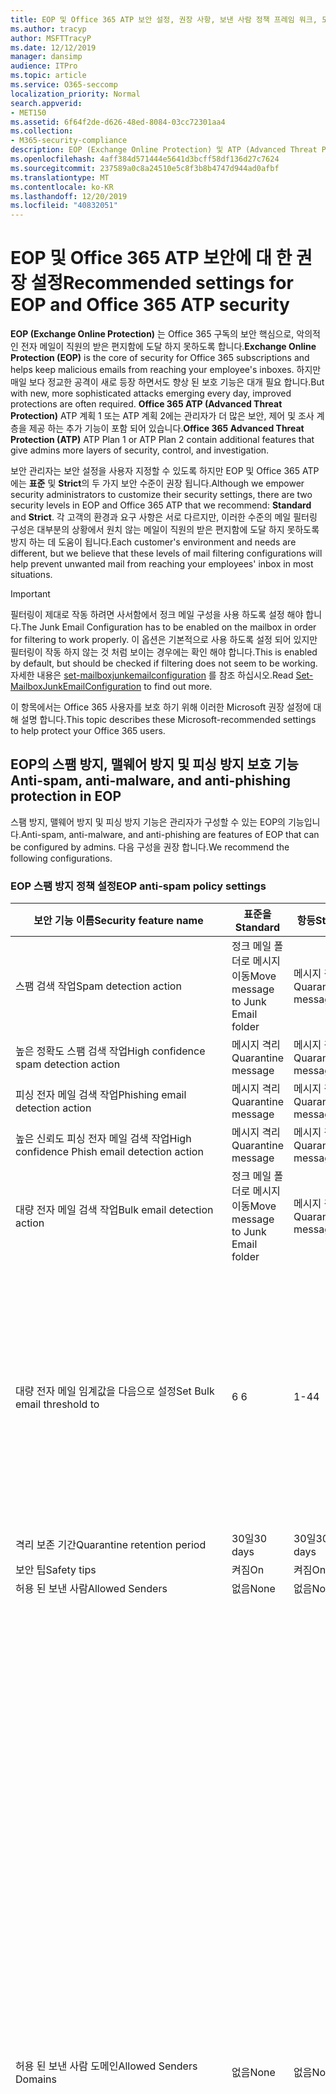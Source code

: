 ```yaml
---
title: EOP 및 Office 365 ATP 보안 설정, 권장 사항, 보낸 사람 정책 프레임 워크, 도메인 기반 메시지 보고 및 적합성에 대 한 Microsoft 권장 사항, DomainKeys 식별 된 메일, 단계, 작업 방법, 보안 기준, EOP에 대 한 초기 계획 ATP, 설치 ATP, 설치 EOP, ATP 구성, 구성 EOP, 보안 구성
ms.author: tracyp
author: MSFTTracyP
ms.date: 12/12/2019
manager: dansimp
audience: ITPro
ms.topic: article
ms.service: O365-seccomp
localization_priority: Normal
search.appverid:
- MET150
ms.assetid: 6f64f2de-d626-48ed-8084-03cc72301aa4
ms.collection:
- M365-security-compliance
description: EOP (Exchange Online Protection) 및 ATP (Advanced Threat Protection) 보안 설정에 대 한 모범 사례 표준 보호에 대 한 최신 권장 사항은 무엇 인가요? 보다 엄격한 기능을 사용 하려면 어떻게 해야 합니까? 또한 ATP (Advanced Threat Protection)를 사용 하는 경우에는 어떤 것을 얻게 됩니까?
ms.openlocfilehash: 4aff384d571444e5641d3bcff58df136d27c7624
ms.sourcegitcommit: 237589a0c8a24510e5c8f3b8b4747d944ad0afbf
ms.translationtype: MT
ms.contentlocale: ko-KR
ms.lasthandoff: 12/20/2019
ms.locfileid: "40832051"
---
```

# <a name="recommended-settings-for-eop-and-office-365-atp-security"></a><span data-ttu-id="a2dab-106">EOP 및 Office 365 ATP 보안에 대 한 권장 설정</span><span class="sxs-lookup"><span data-stu-id="a2dab-106">Recommended settings for EOP and Office 365 ATP security</span></span>

<span data-ttu-id="a2dab-107">**EOP (Exchange Online Protection)** 는 Office 365 구독의 보안 핵심으로, 악의적인 전자 메일이 직원의 받은 편지함에 도달 하지 못하도록 합니다.</span><span class="sxs-lookup"><span data-stu-id="a2dab-107">**Exchange Online Protection (EOP)** is the core of security for Office 365 subscriptions and helps keep malicious emails from reaching your employee's inboxes.</span></span> <span data-ttu-id="a2dab-108">하지만 매일 보다 정교한 공격이 새로 등장 하면서도 향상 된 보호 기능은 대개 필요 합니다.</span><span class="sxs-lookup"><span data-stu-id="a2dab-108">But with new, more sophisticated attacks emerging every day, improved protections are often required.</span></span> <span data-ttu-id="a2dab-109">**Office 365 ATP (Advanced Threat Protection)** ATP 계획 1 또는 ATP 계획 2에는 관리자가 더 많은 보안, 제어 및 조사 계층을 제공 하는 추가 기능이 포함 되어 있습니다.</span><span class="sxs-lookup"><span data-stu-id="a2dab-109">**Office 365 Advanced Threat Protection (ATP)** ATP Plan 1 or ATP Plan 2 contain additional features that give admins more layers of security, control, and investigation.</span></span>

<span data-ttu-id="a2dab-110">보안 관리자는 보안 설정을 사용자 지정할 수 있도록 하지만 EOP 및 Office 365 ATP에는 **표준** 및 **Strict**의 두 가지 보안 수준이 권장 됩니다.</span><span class="sxs-lookup"><span data-stu-id="a2dab-110">Although we empower security administrators to customize their security settings, there are two security levels in EOP and Office 365 ATP that we recommend: **Standard** and **Strict**.</span></span> <span data-ttu-id="a2dab-111">각 고객의 환경과 요구 사항은 서로 다르지만, 이러한 수준의 메일 필터링 구성은 대부분의 상황에서 원치 않는 메일이 직원의 받은 편지함에 도달 하지 못하도록 방지 하는 데 도움이 됩니다.</span><span class="sxs-lookup"><span data-stu-id="a2dab-111">Each customer's environment and needs are different, but we believe that these levels of mail filtering configurations will help prevent unwanted mail from reaching your employees' inbox in most situations.</span></span>

> [!IMPORTANT]
> <span data-ttu-id="a2dab-112">필터링이 제대로 작동 하려면 사서함에서 정크 메일 구성을 사용 하도록 설정 해야 합니다.</span><span class="sxs-lookup"><span data-stu-id="a2dab-112">The Junk Email Configuration has to be enabled on the mailbox in order for filtering to work properly.</span></span> <span data-ttu-id="a2dab-113">이 옵션은 기본적으로 사용 하도록 설정 되어 있지만 필터링이 작동 하지 않는 것 처럼 보이는 경우에는 확인 해야 합니다.</span><span class="sxs-lookup"><span data-stu-id="a2dab-113">This is enabled by default, but should be checked if filtering does not seem to be working.</span></span> <span data-ttu-id="a2dab-114">자세한 내용은 [set-mailboxjunkemailconfiguration](https://docs.microsoft.com/powershell/module/exchange/antispam-antimalware/set-mailboxjunkemailconfiguration) 를 참조 하십시오.</span><span class="sxs-lookup"><span data-stu-id="a2dab-114">Read [Set-MailboxJunkEmailConfiguration](https://docs.microsoft.com/powershell/module/exchange/antispam-antimalware/set-mailboxjunkemailconfiguration) to find out more.</span></span> 

<span data-ttu-id="a2dab-115">이 항목에서는 Office 365 사용자를 보호 하기 위해 이러한 Microsoft 권장 설정에 대해 설명 합니다.</span><span class="sxs-lookup"><span data-stu-id="a2dab-115">This topic describes these Microsoft-recommended settings to help protect your Office 365 users.</span></span>

## <a name="anti-spam-anti-malware-and-anti-phishing-protection-in-eop"></a><span data-ttu-id="a2dab-116">EOP의 스팸 방지, 맬웨어 방지 및 피싱 방지 보호 기능</span><span class="sxs-lookup"><span data-stu-id="a2dab-116">Anti-spam, anti-malware, and anti-phishing protection in EOP</span></span>

<span data-ttu-id="a2dab-117">스팸 방지, 맬웨어 방지 및 피싱 방지 기능은 관리자가 구성할 수 있는 EOP의 기능입니다.</span><span class="sxs-lookup"><span data-stu-id="a2dab-117">Anti-spam, anti-malware, and anti-phishing are features of EOP that can be configured by admins.</span></span> <span data-ttu-id="a2dab-118">다음 구성을 권장 합니다.</span><span class="sxs-lookup"><span data-stu-id="a2dab-118">We recommend the following configurations.</span></span>

### <a name="eop-anti-spam-policy-settings"></a><span data-ttu-id="a2dab-119">EOP 스팸 방지 정책 설정</span><span class="sxs-lookup"><span data-stu-id="a2dab-119">EOP anti-spam policy settings</span></span>

|<span data-ttu-id="a2dab-120">보안 기능 이름</span><span class="sxs-lookup"><span data-stu-id="a2dab-120">Security feature name</span></span>|<span data-ttu-id="a2dab-121">표준을</span><span class="sxs-lookup"><span data-stu-id="a2dab-121">Standard</span></span>|<span data-ttu-id="a2dab-122">항등</span><span class="sxs-lookup"><span data-stu-id="a2dab-122">Strict</span></span>|<span data-ttu-id="a2dab-123">댓글</span><span class="sxs-lookup"><span data-stu-id="a2dab-123">Comment</span></span>|
|---------|---------|---------|---------|
|<span data-ttu-id="a2dab-124">스팸 검색 작업</span><span class="sxs-lookup"><span data-stu-id="a2dab-124">Spam detection action</span></span>|<span data-ttu-id="a2dab-125">정크 메일 폴더로 메시지 이동</span><span class="sxs-lookup"><span data-stu-id="a2dab-125">Move message to Junk Email folder</span></span>|<span data-ttu-id="a2dab-126">메시지 격리</span><span class="sxs-lookup"><span data-stu-id="a2dab-126">Quarantine message</span></span>||
|<span data-ttu-id="a2dab-127">높은 정확도 스팸 검색 작업</span><span class="sxs-lookup"><span data-stu-id="a2dab-127">High confidence spam detection action</span></span>|<span data-ttu-id="a2dab-128">메시지 격리</span><span class="sxs-lookup"><span data-stu-id="a2dab-128">Quarantine message</span></span>|<span data-ttu-id="a2dab-129">메시지 격리</span><span class="sxs-lookup"><span data-stu-id="a2dab-129">Quarantine message</span></span>||
|<span data-ttu-id="a2dab-130">피싱 전자 메일 검색 작업</span><span class="sxs-lookup"><span data-stu-id="a2dab-130">Phishing email detection action</span></span>|<span data-ttu-id="a2dab-131">메시지 격리</span><span class="sxs-lookup"><span data-stu-id="a2dab-131">Quarantine message</span></span>|<span data-ttu-id="a2dab-132">메시지 격리</span><span class="sxs-lookup"><span data-stu-id="a2dab-132">Quarantine message</span></span>||
|<span data-ttu-id="a2dab-133">높은 신뢰도 피싱 전자 메일 검색 작업</span><span class="sxs-lookup"><span data-stu-id="a2dab-133">High confidence Phish email detection action</span></span>|<span data-ttu-id="a2dab-134">메시지 격리</span><span class="sxs-lookup"><span data-stu-id="a2dab-134">Quarantine message</span></span>|<span data-ttu-id="a2dab-135">메시지 격리</span><span class="sxs-lookup"><span data-stu-id="a2dab-135">Quarantine message</span></span>||
|<span data-ttu-id="a2dab-136">대량 전자 메일 검색 작업</span><span class="sxs-lookup"><span data-stu-id="a2dab-136">Bulk email detection action</span></span>|<span data-ttu-id="a2dab-137">정크 메일 폴더로 메시지 이동</span><span class="sxs-lookup"><span data-stu-id="a2dab-137">Move message to Junk Email folder</span></span>|<span data-ttu-id="a2dab-138">메시지 격리</span><span class="sxs-lookup"><span data-stu-id="a2dab-138">Quarantine message</span></span>||
|<span data-ttu-id="a2dab-139">대량 전자 메일 임계값을 다음으로 설정</span><span class="sxs-lookup"><span data-stu-id="a2dab-139">Set Bulk email threshold to</span></span>|<span data-ttu-id="a2dab-140">6 </span><span class="sxs-lookup"><span data-stu-id="a2dab-140">6</span></span>|<span data-ttu-id="a2dab-141">1-4</span><span class="sxs-lookup"><span data-stu-id="a2dab-141">4</span></span>|<span data-ttu-id="a2dab-142">기본값은 7 이지만이 값을 6으로 변경 하는 것이 좋습니다.</span><span class="sxs-lookup"><span data-stu-id="a2dab-142">The default value is currently 7, but we recommend that you change it to 6.</span></span> <span data-ttu-id="a2dab-143">자세한 내용은 [대량 불만 수준 값](bulk-complaint-level-values.md)을 참조 하십시오.</span><span class="sxs-lookup"><span data-stu-id="a2dab-143">For details, see [Bulk Complaint Level values](bulk-complaint-level-values.md).</span></span>|
|<span data-ttu-id="a2dab-144">격리 보존 기간</span><span class="sxs-lookup"><span data-stu-id="a2dab-144">Quarantine retention period</span></span>|<span data-ttu-id="a2dab-145">30일</span><span class="sxs-lookup"><span data-stu-id="a2dab-145">30 days</span></span>|<span data-ttu-id="a2dab-146">30일</span><span class="sxs-lookup"><span data-stu-id="a2dab-146">30 days</span></span>||
|<span data-ttu-id="a2dab-147">보안 팁</span><span class="sxs-lookup"><span data-stu-id="a2dab-147">Safety tips</span></span>|<span data-ttu-id="a2dab-148">켜짐</span><span class="sxs-lookup"><span data-stu-id="a2dab-148">On</span></span>|<span data-ttu-id="a2dab-149">켜짐</span><span class="sxs-lookup"><span data-stu-id="a2dab-149">On</span></span>||
|<span data-ttu-id="a2dab-150">허용 된 보낸 사람</span><span class="sxs-lookup"><span data-stu-id="a2dab-150">Allowed Senders</span></span>|<span data-ttu-id="a2dab-151">없음</span><span class="sxs-lookup"><span data-stu-id="a2dab-151">None</span></span>|<span data-ttu-id="a2dab-152">없음</span><span class="sxs-lookup"><span data-stu-id="a2dab-152">None</span></span>||
|<span data-ttu-id="a2dab-153">허용 된 보낸 사람 도메인</span><span class="sxs-lookup"><span data-stu-id="a2dab-153">Allowed Senders Domains</span></span>|<span data-ttu-id="a2dab-154">없음</span><span class="sxs-lookup"><span data-stu-id="a2dab-154">None</span></span>|<span data-ttu-id="a2dab-155">없음</span><span class="sxs-lookup"><span data-stu-id="a2dab-155">None</span></span>|<span data-ttu-id="a2dab-156">소유한 도메인 (허용 _도메인이_라고도 함)을 허용 된 보낸 사람 목록에 추가 하지 않아도 됩니다.</span><span class="sxs-lookup"><span data-stu-id="a2dab-156">Adding domains that you own (also known as _accepted domains_) to the allowed senders list is not required.</span></span> <span data-ttu-id="a2dab-157">실제로는 잘못 된 행위자가 메일을 필터링 할 수 있는 기회를 만들기 때문에 높은 위험으로 간주 됩니다. **스팸 방지 설정** 페이지의 보안 & 준수 센터 [에서 스푸핑 정보를 사용 하](learn-about-spoof-intelligence.md) 여 조직의 일부인 도메인을 스푸핑 하는 모든 보낸 사람을 검토 하거나 외부 도메인을 위장 합니다.</span><span class="sxs-lookup"><span data-stu-id="a2dab-157">In fact, it's considered high risk since it creates opportunities for bad actors to send you mail that would otherwise be filtered out. Use [spoof intelligence](learn-about-spoof-intelligence.md) in the Security & Compliance Center on the **Anti-spam settings** page to review all senders who are spoofing either domains that are part of your organization, or spoofing external domains.</span></span>|
|<span data-ttu-id="a2dab-158">수신 거부</span><span class="sxs-lookup"><span data-stu-id="a2dab-158">Blocked Senders</span></span>|<span data-ttu-id="a2dab-159">없음</span><span class="sxs-lookup"><span data-stu-id="a2dab-159">None</span></span>|<span data-ttu-id="a2dab-160">없음</span><span class="sxs-lookup"><span data-stu-id="a2dab-160">None</span></span>||
|<span data-ttu-id="a2dab-161">수신 거부 도메인</span><span class="sxs-lookup"><span data-stu-id="a2dab-161">Blocked Senders domains</span></span>|<span data-ttu-id="a2dab-162">없음</span><span class="sxs-lookup"><span data-stu-id="a2dab-162">None</span></span>|<span data-ttu-id="a2dab-163">없음</span><span class="sxs-lookup"><span data-stu-id="a2dab-163">None</span></span>||
|<span data-ttu-id="a2dab-164">최종 사용자 스팸 알림 빈도</span><span class="sxs-lookup"><span data-stu-id="a2dab-164">End user spam notification frequency</span></span>|<span data-ttu-id="a2dab-165">사용</span><span class="sxs-lookup"><span data-stu-id="a2dab-165">Enabled</span></span>|<span data-ttu-id="a2dab-166">사용</span><span class="sxs-lookup"><span data-stu-id="a2dab-166">Enabled</span></span>|<span data-ttu-id="a2dab-167">3 일</span><span class="sxs-lookup"><span data-stu-id="a2dab-167">3 days</span></span>|
|<span data-ttu-id="a2dab-168">제로 시간 자동 삭제</span><span class="sxs-lookup"><span data-stu-id="a2dab-168">Zero Hour auto purge</span></span>|<span data-ttu-id="a2dab-169">켜짐</span><span class="sxs-lookup"><span data-stu-id="a2dab-169">On</span></span>|<span data-ttu-id="a2dab-170">켜짐</span><span class="sxs-lookup"><span data-stu-id="a2dab-170">On</span></span>|<span data-ttu-id="a2dab-171">스팸 및 피싱 ZAP에 대해</span><span class="sxs-lookup"><span data-stu-id="a2dab-171">For both Spam and Phish ZAP</span></span>|
|<span data-ttu-id="a2dab-172">MarkAsSpamBulkMail</span><span class="sxs-lookup"><span data-stu-id="a2dab-172">MarkAsSpamBulkMail</span></span>|<span data-ttu-id="a2dab-173">켜짐</span><span class="sxs-lookup"><span data-stu-id="a2dab-173">On</span></span>|<span data-ttu-id="a2dab-174">켜짐</span><span class="sxs-lookup"><span data-stu-id="a2dab-174">On</span></span>|<span data-ttu-id="a2dab-175">이 설정은 PowerShell 에서만 사용할 수 있습니다.</span><span class="sxs-lookup"><span data-stu-id="a2dab-175">This setting is only available in PowerShell</span></span>|

<span data-ttu-id="a2dab-176">스팸 방지 정책에는이 문서를 작성할 당시 더 이상 사용 되지 않는 몇 가지 다른 매개 변수가 있습니다.</span><span class="sxs-lookup"><span data-stu-id="a2dab-176">There are several other parameters in the Anti-spam policy called Advanced Spam filter that are being deprecated at the time of this writing.</span></span> <span data-ttu-id="a2dab-177">이에 대 한 권장 설정은 표준 수준과 엄격한 수준 모두에 대해 기능을 **해제** 하는 것입니다.</span><span class="sxs-lookup"><span data-stu-id="a2dab-177">Our recommended settings for these are to turn them **OFF** for both Standard and Strict levels:</span></span>

|<span data-ttu-id="a2dab-178">보안 기능 이름</span><span class="sxs-lookup"><span data-stu-id="a2dab-178">Security feature name</span></span>| <span data-ttu-id="a2dab-179">Comments</span><span class="sxs-lookup"><span data-stu-id="a2dab-179">Comments</span></span> |
|---------|---------|
|<span data-ttu-id="a2dab-180">IncreaseScoreWithImageLinks</span><span class="sxs-lookup"><span data-stu-id="a2dab-180">IncreaseScoreWithImageLinks</span></span>| |
|<span data-ttu-id="a2dab-181">IncreaseScoreWithNumericIps</span><span class="sxs-lookup"><span data-stu-id="a2dab-181">IncreaseScoreWithNumericIps</span></span>| |
|<span data-ttu-id="a2dab-182">IncreaseScoreWithRedirectToOtherPort</span><span class="sxs-lookup"><span data-stu-id="a2dab-182">IncreaseScoreWithRedirectToOtherPort</span></span>| |
|<span data-ttu-id="a2dab-183">IncreaseScoreWithBizOrInfoUrls</span><span class="sxs-lookup"><span data-stu-id="a2dab-183">IncreaseScoreWithBizOrInfoUrls</span></span>| |
|<span data-ttu-id="a2dab-184">MarkAsSpamEmptyMessages</span><span class="sxs-lookup"><span data-stu-id="a2dab-184">MarkAsSpamEmptyMessages</span></span>| |
|<span data-ttu-id="a2dab-185">MarkAsSpamJavaScriptInHtml</span><span class="sxs-lookup"><span data-stu-id="a2dab-185">MarkAsSpamJavaScriptInHtml</span></span>| |
|<span data-ttu-id="a2dab-186">MarkAsSpamFramesInHtml</span><span class="sxs-lookup"><span data-stu-id="a2dab-186">MarkAsSpamFramesInHtml</span></span>| |
|<span data-ttu-id="a2dab-187">MarkAsSpamObjectTagsInHtml</span><span class="sxs-lookup"><span data-stu-id="a2dab-187">MarkAsSpamObjectTagsInHtml</span></span>| |
|<span data-ttu-id="a2dab-188">MarkAsSpamEmbedTagsInHtml</span><span class="sxs-lookup"><span data-stu-id="a2dab-188">MarkAsSpamEmbedTagsInHtml</span></span>| |
|<span data-ttu-id="a2dab-189">MarkAsSpamFormTagsInHtml</span><span class="sxs-lookup"><span data-stu-id="a2dab-189">MarkAsSpamFormTagsInHtml</span></span>| |
|<span data-ttu-id="a2dab-190">MarkAsSpamWebBugsInHtml</span><span class="sxs-lookup"><span data-stu-id="a2dab-190">MarkAsSpamWebBugsInHtml</span></span>| |
|<span data-ttu-id="a2dab-191">MarkAsSpamSensitiveWordList</span><span class="sxs-lookup"><span data-stu-id="a2dab-191">MarkAsSpamSensitiveWordList</span></span>| |
|<span data-ttu-id="a2dab-192">MarkAsSpamFromAddressAuthFail</span><span class="sxs-lookup"><span data-stu-id="a2dab-192">MarkAsSpamFromAddressAuthFail</span></span>| |
|<span data-ttu-id="a2dab-193">MarkAsSpamNdrBackscatter</span><span class="sxs-lookup"><span data-stu-id="a2dab-193">MarkAsSpamNdrBackscatter</span></span>| |
|<span data-ttu-id="a2dab-194">MarkAsSpamSpfRecordHardFail</span><span class="sxs-lookup"><span data-stu-id="a2dab-194">MarkAsSpamSpfRecordHardFail</span></span>| |

#### <a name="eop-outbound-spam-filter-policy-settings"></a><span data-ttu-id="a2dab-195">EOP 아웃 바운드 스팸 필터 정책 설정</span><span class="sxs-lookup"><span data-stu-id="a2dab-195">EOP outbound spam filter policy settings</span></span>

|<span data-ttu-id="a2dab-196">보안 기능 이름</span><span class="sxs-lookup"><span data-stu-id="a2dab-196">Security feature name</span></span>|<span data-ttu-id="a2dab-197">표준을</span><span class="sxs-lookup"><span data-stu-id="a2dab-197">Standard</span></span>|<span data-ttu-id="a2dab-198">항등</span><span class="sxs-lookup"><span data-stu-id="a2dab-198">Strict</span></span>|<span data-ttu-id="a2dab-199">댓글</span><span class="sxs-lookup"><span data-stu-id="a2dab-199">Comment</span></span>|
|---------|---------|---------|---------|
|<span data-ttu-id="a2dab-200">아웃 바운드 스팸 정책 받는 사람 제한-외부 시간 제한</span><span class="sxs-lookup"><span data-stu-id="a2dab-200">Outbound spam policy Recipient Limits - External hourly limit</span></span>|<span data-ttu-id="a2dab-201">500</span><span class="sxs-lookup"><span data-stu-id="a2dab-201">500</span></span>|<span data-ttu-id="a2dab-202">400</span><span class="sxs-lookup"><span data-stu-id="a2dab-202">400</span></span>||
|<span data-ttu-id="a2dab-203">아웃 바운드 스팸 정책 받는 사람 제한-내부 시간 제한</span><span class="sxs-lookup"><span data-stu-id="a2dab-203">Outbound spam policy Recipient Limits - Internal hourly limit</span></span>|<span data-ttu-id="a2dab-204">1000</span><span class="sxs-lookup"><span data-stu-id="a2dab-204">1000</span></span>|<span data-ttu-id="a2dab-205">800</span><span class="sxs-lookup"><span data-stu-id="a2dab-205">800</span></span>||
|<span data-ttu-id="a2dab-206">아웃 바운드 스팸 정책 받는 사람 제한-일별 제한</span><span class="sxs-lookup"><span data-stu-id="a2dab-206">Outbound spam policy Recipient Limits - Daily limit</span></span>|<span data-ttu-id="a2dab-207">1000</span><span class="sxs-lookup"><span data-stu-id="a2dab-207">1000</span></span>|<span data-ttu-id="a2dab-208">800</span><span class="sxs-lookup"><span data-stu-id="a2dab-208">800</span></span>||
|<span data-ttu-id="a2dab-209">사용자가 제한을 초과 하는 경우의 동작</span><span class="sxs-lookup"><span data-stu-id="a2dab-209">Action when a user exceeds the limits</span></span>|<span data-ttu-id="a2dab-210">사용자가 메일을 보낼 수 없도록 제한</span><span class="sxs-lookup"><span data-stu-id="a2dab-210">Restrict the user from sending mail</span></span>|<span data-ttu-id="a2dab-211">사용자가 메일을 보낼 수 없도록 제한</span><span class="sxs-lookup"><span data-stu-id="a2dab-211">Restrict the user from sending mail</span></span>||

### <a name="eop-anti-malware-policy-settings"></a><span data-ttu-id="a2dab-212">EOP 맬웨어 방지 정책 설정</span><span class="sxs-lookup"><span data-stu-id="a2dab-212">EOP anti-malware policy settings</span></span>

|<span data-ttu-id="a2dab-213">보안 기능 이름</span><span class="sxs-lookup"><span data-stu-id="a2dab-213">Security feature name</span></span>|<span data-ttu-id="a2dab-214">표준을</span><span class="sxs-lookup"><span data-stu-id="a2dab-214">Standard</span></span>|<span data-ttu-id="a2dab-215">항등</span><span class="sxs-lookup"><span data-stu-id="a2dab-215">Strict</span></span>|<span data-ttu-id="a2dab-216">댓글</span><span class="sxs-lookup"><span data-stu-id="a2dab-216">Comment</span></span>|
|---------|---------|---------|---------|
|<span data-ttu-id="a2dab-217">맬웨어 검색 응답</span><span class="sxs-lookup"><span data-stu-id="a2dab-217">Malware Detection Response</span></span>|<span data-ttu-id="a2dab-218">아니요</span><span class="sxs-lookup"><span data-stu-id="a2dab-218">No</span></span>|<span data-ttu-id="a2dab-219">아니요</span><span class="sxs-lookup"><span data-stu-id="a2dab-219">No</span></span>|<span data-ttu-id="a2dab-220">전자 메일 첨부 파일에서 맬웨어가 검색 되 면 메시지가 격리 되며 관리자만 해제할 수 있습니다.</span><span class="sxs-lookup"><span data-stu-id="a2dab-220">If malware is detected in an email attachment, the message will be quarantined and can be released only by an admin.</span></span>|
|<span data-ttu-id="a2dab-221">의심 스러운 파일 형식 차단에 대 한 "일반 첨부 파일 형식 필터"</span><span class="sxs-lookup"><span data-stu-id="a2dab-221">"Common Attachment Type Filter" for blocking suspicious file types</span></span>|<span data-ttu-id="a2dab-222">켜짐</span><span class="sxs-lookup"><span data-stu-id="a2dab-222">On</span></span>|<span data-ttu-id="a2dab-223">켜짐</span><span class="sxs-lookup"><span data-stu-id="a2dab-223">On</span></span>||
|<span data-ttu-id="a2dab-224">맬웨어 제로 시간 자동 삭제</span><span class="sxs-lookup"><span data-stu-id="a2dab-224">Malware Zero-hour Auto Purge</span></span>|<span data-ttu-id="a2dab-225">켜짐</span><span class="sxs-lookup"><span data-stu-id="a2dab-225">On</span></span>|<span data-ttu-id="a2dab-226">켜짐</span><span class="sxs-lookup"><span data-stu-id="a2dab-226">On</span></span>||
|<span data-ttu-id="a2dab-227">배달 되지 않은 메시지의 내부 보낸 사람에 게 알림</span><span class="sxs-lookup"><span data-stu-id="a2dab-227">Notify internal senders of the undelivered message</span></span>|<span data-ttu-id="a2dab-228">사용 안 함</span><span class="sxs-lookup"><span data-stu-id="a2dab-228">Disabled</span></span>|<span data-ttu-id="a2dab-229">사용 안 함</span><span class="sxs-lookup"><span data-stu-id="a2dab-229">Disabled</span></span>||
|<span data-ttu-id="a2dab-230">배달 되지 않은 메시지의 외부 보낸 사람에 게 알림</span><span class="sxs-lookup"><span data-stu-id="a2dab-230">Notify external senders of the undelivered message</span></span>|<span data-ttu-id="a2dab-231">사용 안 함</span><span class="sxs-lookup"><span data-stu-id="a2dab-231">Disabled</span></span>|<span data-ttu-id="a2dab-232">사용 안 함</span><span class="sxs-lookup"><span data-stu-id="a2dab-232">Disabled</span></span>||

### <a name="eop-anti-phishing-policy-settings"></a><span data-ttu-id="a2dab-233">EOP 피싱 방지 정책 설정</span><span class="sxs-lookup"><span data-stu-id="a2dab-233">EOP anti-phishing policy settings</span></span>

|<span data-ttu-id="a2dab-234">보안 기능 이름</span><span class="sxs-lookup"><span data-stu-id="a2dab-234">Security feature name</span></span>|<span data-ttu-id="a2dab-235">표준을</span><span class="sxs-lookup"><span data-stu-id="a2dab-235">Standard</span></span>|<span data-ttu-id="a2dab-236">항등</span><span class="sxs-lookup"><span data-stu-id="a2dab-236">Strict</span></span>|<span data-ttu-id="a2dab-237">댓글</span><span class="sxs-lookup"><span data-stu-id="a2dab-237">Comment</span></span>|
|---------|---------|---------|---------|
|<span data-ttu-id="a2dab-238">스푸핑 방지 보호 사용</span><span class="sxs-lookup"><span data-stu-id="a2dab-238">Enable anti-spoofing protection</span></span>|<span data-ttu-id="a2dab-239">켜짐</span><span class="sxs-lookup"><span data-stu-id="a2dab-239">On</span></span>|<span data-ttu-id="a2dab-240">켜짐</span><span class="sxs-lookup"><span data-stu-id="a2dab-240">On</span></span>||
|<span data-ttu-id="a2dab-241">인증 되지 않은 보낸 사람 (태깅) 사용</span><span class="sxs-lookup"><span data-stu-id="a2dab-241">Enable Unauthenticated Sender (tagging)</span></span>|<span data-ttu-id="a2dab-242">켜짐</span><span class="sxs-lookup"><span data-stu-id="a2dab-242">On</span></span>|<span data-ttu-id="a2dab-243">켜짐</span><span class="sxs-lookup"><span data-stu-id="a2dab-243">On</span></span>||
|<span data-ttu-id="a2dab-244">도메인을 스푸핑할 수 없는 사용자가 전자 메일을 보낸 경우</span><span class="sxs-lookup"><span data-stu-id="a2dab-244">If email is sent by someone who's not allowed to spoof your domain</span></span>|<span data-ttu-id="a2dab-245">받는 사람의 정크 메일 폴더로 메시지 이동</span><span class="sxs-lookup"><span data-stu-id="a2dab-245">Move message to the recipients' Junk Email folders</span></span>|<span data-ttu-id="a2dab-246">메시지 격리</span><span class="sxs-lookup"><span data-stu-id="a2dab-246">Quarantine the message</span></span>||

## <a name="office-365-advanced-threat-protection-security"></a><span data-ttu-id="a2dab-247">Office 365 Advanced Threat Protection 보안</span><span class="sxs-lookup"><span data-stu-id="a2dab-247">Office 365 Advanced Threat Protection security</span></span>

<span data-ttu-id="a2dab-248">추가 보안 이점은 Office 365의 ATP (Advanced Threat Protection) 구독에서 제공 됩니다.</span><span class="sxs-lookup"><span data-stu-id="a2dab-248">Additional security benefits come with an Office 365 Advanced Threat Protection (ATP) subscription.</span></span> <span data-ttu-id="a2dab-249">최신 뉴스 및 정보에 대 한 [Office 365 ATP의 새로운 기능](whats-new-in-office-365-atp.md)을 확인할 수 있습니다.</span><span class="sxs-lookup"><span data-stu-id="a2dab-249">For the latest news and information, you can see [What's new in Office 365 ATP](whats-new-in-office-365-atp.md).</span></span>

<span data-ttu-id="a2dab-250">Office 365 ATP에는 악의적인 첨부 파일이 있는 전자 메일이 배달 되지 않도록 하 고 사용자가 안전 하지 않을 수 있는 Url을 클릭 하지 못하도록 하기 위한 안전한 첨부 파일 및 안전한 링크 정책이 포함 되어 있습니다.</span><span class="sxs-lookup"><span data-stu-id="a2dab-250">Office 365 ATP includes the Safe Attachment and Safe Links policies to prevent email with potentially malicious attachments from being delivered, and to keep users from clicking potentially unsafe URLs.</span></span>

> [!IMPORTANT]
> <span data-ttu-id="a2dab-251">고급 피싱 방지는 Office 365 ATP 구독의 혜택 중 하나입니다.</span><span class="sxs-lookup"><span data-stu-id="a2dab-251">Advanced anti-phishing is one of the benefits of an Office 365 ATP subscription.</span></span> <span data-ttu-id="a2dab-252">기본적으로 사용 하도록 설정 되어 있지만 메일 필터링을 시작 하려면 먼저 하나 이상의 피싱 방지 정책을 구성 ***해야 합니다*** .</span><span class="sxs-lookup"><span data-stu-id="a2dab-252">Although it's enabled by default, you ***must*** configure at least one anti-phishing policy before it can start filtering mail.</span></span> <span data-ttu-id="a2dab-253">피싱 방지 정책을 구성 하지 않으면 사용자가 위험한 전자 메일에 노출 될 수 있습니다.</span><span class="sxs-lookup"><span data-stu-id="a2dab-253">Forgetting to configure anti-phishing policies could exposes users to risky emails.</span></span> <span data-ttu-id="a2dab-254">Office 365 ATP 구독을 추가한 후에는 피싱 방지 정책을 구성 해야 합니다.</span><span class="sxs-lookup"><span data-stu-id="a2dab-254">Be sure to configure your anti-phishing policies after you add an Office 365 ATP subscription.</span></span>

<span data-ttu-id="a2dab-255">EOP에 Office 365 ATP 구독을 추가한 경우에는 다음 구성을 설정 합니다.</span><span class="sxs-lookup"><span data-stu-id="a2dab-255">If you've added an Office 365 ATP subscription to your EOP, set the following configurations.</span></span>

### <a name="office-atp-anti-phishing-policy-settings"></a><span data-ttu-id="a2dab-256">Office ATP 피싱 방지 정책 설정</span><span class="sxs-lookup"><span data-stu-id="a2dab-256">Office ATP anti-phishing policy settings</span></span>

<span data-ttu-id="a2dab-257">EOP 고객은 앞에서 설명한 것 처럼 기본 피싱 방지를 제공 하지만 Office 365 ATP에는 공격을 방지, 감지 및 수정 하는 데 도움이 되는 다양 한 기능 및 제어가 포함 되어 있습니다.</span><span class="sxs-lookup"><span data-stu-id="a2dab-257">EOP customers get basic anti-phishing as previously described, but Office 365 ATP includes more features and control to help prevent, detect, and remediate against attacks.</span></span>

|<span data-ttu-id="a2dab-258">가장 보안 기능 이름</span><span class="sxs-lookup"><span data-stu-id="a2dab-258">Impersonation security feature name</span></span>|<span data-ttu-id="a2dab-259">표준을</span><span class="sxs-lookup"><span data-stu-id="a2dab-259">Standard</span></span>|<span data-ttu-id="a2dab-260">항등</span><span class="sxs-lookup"><span data-stu-id="a2dab-260">Strict</span></span>|<span data-ttu-id="a2dab-261">댓글</span><span class="sxs-lookup"><span data-stu-id="a2dab-261">Comment</span></span>|
|---------|---------|---------|---------|
|<span data-ttu-id="a2dab-262">(가장 정책 편집) 보호할 사용자 추가</span><span class="sxs-lookup"><span data-stu-id="a2dab-262">(Edit impersonation policy) Add users to protect</span></span>|<span data-ttu-id="a2dab-263">켜짐</span><span class="sxs-lookup"><span data-stu-id="a2dab-263">On</span></span>|<span data-ttu-id="a2dab-264">켜짐</span><span class="sxs-lookup"><span data-stu-id="a2dab-264">On</span></span>|<span data-ttu-id="a2dab-265">조직에 따라 다르지만 주요 역할에 사용자를 추가 하는 것이 좋습니다.</span><span class="sxs-lookup"><span data-stu-id="a2dab-265">Depends on your organization, but we recommend adding users in key roles.</span></span> <span data-ttu-id="a2dab-266">내부적으로는 CEO, CFO 및 기타 선임 리더가 될 수 있습니다.</span><span class="sxs-lookup"><span data-stu-id="a2dab-266">Internally, these might be your CEO, CFO, and other senior leaders.</span></span> <span data-ttu-id="a2dab-267">외부에는 council 구성원 또는 이사회의 보드가 포함 될 수 있습니다.</span><span class="sxs-lookup"><span data-stu-id="a2dab-267">Externally, these could include council members or your board of directors.</span></span>|
|<span data-ttu-id="a2dab-268">(가장 정책 편집) 소유한 도메인을 자동으로 포함</span><span class="sxs-lookup"><span data-stu-id="a2dab-268">(Edit impersonation policy) Automatically include the domains I own</span></span>|<span data-ttu-id="a2dab-269">켜짐</span><span class="sxs-lookup"><span data-stu-id="a2dab-269">On</span></span>|<span data-ttu-id="a2dab-270">켜짐</span><span class="sxs-lookup"><span data-stu-id="a2dab-270">On</span></span>||
|<span data-ttu-id="a2dab-271">(가장 정책 편집) 사용자 지정 도메인 포함</span><span class="sxs-lookup"><span data-stu-id="a2dab-271">(Edit impersonation policy) Include custom domains</span></span>|<span data-ttu-id="a2dab-272">켜짐</span><span class="sxs-lookup"><span data-stu-id="a2dab-272">On</span></span>|<span data-ttu-id="a2dab-273">켜짐</span><span class="sxs-lookup"><span data-stu-id="a2dab-273">On</span></span>|<span data-ttu-id="a2dab-274">조직에 따라 다르지만 사용자가 소유 하지 않은 대부분의 도메인과 상호 작용 하는 도메인을 추가 하는 것이 좋습니다.</span><span class="sxs-lookup"><span data-stu-id="a2dab-274">Depends on your organization, but we recommend adding domains you interact with most that you don't own.</span></span>|
|<span data-ttu-id="a2dab-275">지정한 가장 한 사용자가 전자 메일을 보낸 경우</span><span class="sxs-lookup"><span data-stu-id="a2dab-275">If email is sent by an impersonated user you specified</span></span>|<span data-ttu-id="a2dab-276">메시지 격리</span><span class="sxs-lookup"><span data-stu-id="a2dab-276">Quarantine the message</span></span>|<span data-ttu-id="a2dab-277">메시지 격리</span><span class="sxs-lookup"><span data-stu-id="a2dab-277">Quarantine the message</span></span>||
|<span data-ttu-id="a2dab-278">지정한 가장 한 도메인에서 전자 메일을 보낸 경우</span><span class="sxs-lookup"><span data-stu-id="a2dab-278">If email is sent by an impersonated domain you specified</span></span>|<span data-ttu-id="a2dab-279">메시지 격리</span><span class="sxs-lookup"><span data-stu-id="a2dab-279">Quarantine the message</span></span>|<span data-ttu-id="a2dab-280">메시지 격리</span><span class="sxs-lookup"><span data-stu-id="a2dab-280">Quarantine the message</span></span>||
|<span data-ttu-id="a2dab-281">가장 한 사용자에 대 한 팁 표시</span><span class="sxs-lookup"><span data-stu-id="a2dab-281">Show tip for impersonated users</span></span>|<span data-ttu-id="a2dab-282">켜짐</span><span class="sxs-lookup"><span data-stu-id="a2dab-282">On</span></span>|<span data-ttu-id="a2dab-283">켜짐</span><span class="sxs-lookup"><span data-stu-id="a2dab-283">On</span></span>||
|<span data-ttu-id="a2dab-284">가장 한 도메인에 대 한 팁 표시</span><span class="sxs-lookup"><span data-stu-id="a2dab-284">Show tip for impersonated domains</span></span>|<span data-ttu-id="a2dab-285">켜짐</span><span class="sxs-lookup"><span data-stu-id="a2dab-285">On</span></span>|<span data-ttu-id="a2dab-286">켜짐</span><span class="sxs-lookup"><span data-stu-id="a2dab-286">On</span></span>||
|<span data-ttu-id="a2dab-287">비정상적 캐릭터에 대 한 팁 표시</span><span class="sxs-lookup"><span data-stu-id="a2dab-287">Show tip for unusual characters</span></span>|<span data-ttu-id="a2dab-288">켜짐</span><span class="sxs-lookup"><span data-stu-id="a2dab-288">On</span></span>|<span data-ttu-id="a2dab-289">켜짐</span><span class="sxs-lookup"><span data-stu-id="a2dab-289">On</span></span>||
|<span data-ttu-id="a2dab-290">사서함 인텔리전스 사용</span><span class="sxs-lookup"><span data-stu-id="a2dab-290">Enable Mailbox intelligence</span></span>|<span data-ttu-id="a2dab-291">켜짐</span><span class="sxs-lookup"><span data-stu-id="a2dab-291">On</span></span>|<span data-ttu-id="a2dab-292">켜짐</span><span class="sxs-lookup"><span data-stu-id="a2dab-292">On</span></span>||
|<span data-ttu-id="a2dab-293">사서함 인텔리전스 기반 가장 보호 사용</span><span class="sxs-lookup"><span data-stu-id="a2dab-293">Enable Mailbox intelligence based impersonation protection</span></span>|<span data-ttu-id="a2dab-294">켜짐</span><span class="sxs-lookup"><span data-stu-id="a2dab-294">On</span></span>|<span data-ttu-id="a2dab-295">켜짐</span><span class="sxs-lookup"><span data-stu-id="a2dab-295">On</span></span>||
|<span data-ttu-id="a2dab-296">사서함 인텔리전스를 통해 보호 되는 가장 된 사용자가 전자 메일을 보낸 경우</span><span class="sxs-lookup"><span data-stu-id="a2dab-296">If email is sent by an impersonated user protected by mailbox intelligence</span></span>|<span data-ttu-id="a2dab-297">받는 사람의 정크 메일 폴더로 메시지 이동</span><span class="sxs-lookup"><span data-stu-id="a2dab-297">Move message to the recipients' Junk Email folders</span></span>|<span data-ttu-id="a2dab-298">메시지 격리</span><span class="sxs-lookup"><span data-stu-id="a2dab-298">Quarantine the message</span></span>||
|<span data-ttu-id="a2dab-299">(가장 정책 편집) 신뢰할 수 있는 보낸 사람 및 도메인 추가</span><span class="sxs-lookup"><span data-stu-id="a2dab-299">(Edit impersonation policy) Add trusted senders and domains</span></span>|<span data-ttu-id="a2dab-300">없음</span><span class="sxs-lookup"><span data-stu-id="a2dab-300">None</span></span>|<span data-ttu-id="a2dab-301">없음</span><span class="sxs-lookup"><span data-stu-id="a2dab-301">None</span></span>|<span data-ttu-id="a2dab-302">조직에 따라 다르지만 가장을 제외 하 고는 피싱으로 표시 되는 사용자 또는 도메인을 추가 하는 것이 좋습니다.</span><span class="sxs-lookup"><span data-stu-id="a2dab-302">Depends on your organization, but we recommend adding users or domains that incorrectly get marked as phish due to impersonation only and not other filters.</span></span>|

|<span data-ttu-id="a2dab-303">스푸핑 보안 기능 이름</span><span class="sxs-lookup"><span data-stu-id="a2dab-303">Spoof security feature name</span></span>|<span data-ttu-id="a2dab-304">표준을</span><span class="sxs-lookup"><span data-stu-id="a2dab-304">Standard</span></span>|<span data-ttu-id="a2dab-305">항등</span><span class="sxs-lookup"><span data-stu-id="a2dab-305">Strict</span></span>|<span data-ttu-id="a2dab-306">댓글</span><span class="sxs-lookup"><span data-stu-id="a2dab-306">Comment</span></span>|
|---------|---------|---------|---------|
|<span data-ttu-id="a2dab-307">스푸핑 방지 보호 사용</span><span class="sxs-lookup"><span data-stu-id="a2dab-307">Enable anti-spoofing protection</span></span>|<span data-ttu-id="a2dab-308">켜짐</span><span class="sxs-lookup"><span data-stu-id="a2dab-308">On</span></span>|<span data-ttu-id="a2dab-309">켜짐</span><span class="sxs-lookup"><span data-stu-id="a2dab-309">On</span></span>||
|<span data-ttu-id="a2dab-310">인증 되지 않은 보낸 사람 (태깅) 사용</span><span class="sxs-lookup"><span data-stu-id="a2dab-310">Enable Unauthenticated Sender (tagging)</span></span>|<span data-ttu-id="a2dab-311">켜짐</span><span class="sxs-lookup"><span data-stu-id="a2dab-311">On</span></span>|<span data-ttu-id="a2dab-312">켜짐</span><span class="sxs-lookup"><span data-stu-id="a2dab-312">On</span></span>||
|<span data-ttu-id="a2dab-313">도메인을 스푸핑할 수 없는 사용자가 전자 메일을 보낸 경우</span><span class="sxs-lookup"><span data-stu-id="a2dab-313">If email is sent by someone who's not allowed to spoof your domain</span></span>|<span data-ttu-id="a2dab-314">받는 사람의 정크 메일 폴더로 메시지 이동</span><span class="sxs-lookup"><span data-stu-id="a2dab-314">Move message to the recipients' Junk Email folders</span></span>|<span data-ttu-id="a2dab-315">메시지 격리</span><span class="sxs-lookup"><span data-stu-id="a2dab-315">Quarantine the message</span></span>||
|<span data-ttu-id="a2dab-316">EnableAuthenticationSafetyTip</span><span class="sxs-lookup"><span data-stu-id="a2dab-316">EnableAuthenticationSafetyTip</span></span>|<span data-ttu-id="a2dab-317">참</span><span class="sxs-lookup"><span data-stu-id="a2dab-317">True</span></span>|<span data-ttu-id="a2dab-318">참</span><span class="sxs-lookup"><span data-stu-id="a2dab-318">True</span></span>|<span data-ttu-id="a2dab-319">이 설정은 PowerShell 에서만 사용할 수 있습니다.</span><span class="sxs-lookup"><span data-stu-id="a2dab-319">This setting is only available in PowerShell</span></span>|
|<span data-ttu-id="a2dab-320">EnableAuthenticationSoftPassSafetyTip</span><span class="sxs-lookup"><span data-stu-id="a2dab-320">EnableAuthenticationSoftPassSafetyTip</span></span>|<span data-ttu-id="a2dab-321">False</span><span class="sxs-lookup"><span data-stu-id="a2dab-321">False</span></span>|<span data-ttu-id="a2dab-322">참</span><span class="sxs-lookup"><span data-stu-id="a2dab-322">True</span></span>|<span data-ttu-id="a2dab-323">이 설정은 PowerShell 에서만 사용할 수 있습니다.</span><span class="sxs-lookup"><span data-stu-id="a2dab-323">This setting is only available in PowerShell</span></span>|
|<span data-ttu-id="a2dab-324">EnableSuspiciousSafetyTip</span><span class="sxs-lookup"><span data-stu-id="a2dab-324">EnableSuspiciousSafetyTip</span></span>|<span data-ttu-id="a2dab-325">False</span><span class="sxs-lookup"><span data-stu-id="a2dab-325">False</span></span>|<span data-ttu-id="a2dab-326">참</span><span class="sxs-lookup"><span data-stu-id="a2dab-326">True</span></span>|<span data-ttu-id="a2dab-327">이 설정은 PowerShell 에서만 사용할 수 있습니다.</span><span class="sxs-lookup"><span data-stu-id="a2dab-327">This setting is only available in PowerShell</span></span>|
|<span data-ttu-id="a2dab-328">TreatSoftPassAsAuthenticated</span><span class="sxs-lookup"><span data-stu-id="a2dab-328">TreatSoftPassAsAuthenticated</span></span>|<span data-ttu-id="a2dab-329">참</span><span class="sxs-lookup"><span data-stu-id="a2dab-329">True</span></span>|<span data-ttu-id="a2dab-330">False</span><span class="sxs-lookup"><span data-stu-id="a2dab-330">False</span></span>|<span data-ttu-id="a2dab-331">이 설정은 PowerShell 에서만 사용할 수 있습니다.</span><span class="sxs-lookup"><span data-stu-id="a2dab-331">This setting is only available in PowerShell</span></span>|

|<span data-ttu-id="a2dab-332">고급 설정 보안 기능 이름</span><span class="sxs-lookup"><span data-stu-id="a2dab-332">Advanced settings security feature name</span></span>|<span data-ttu-id="a2dab-333">표준을</span><span class="sxs-lookup"><span data-stu-id="a2dab-333">Standard</span></span>|<span data-ttu-id="a2dab-334">항등</span><span class="sxs-lookup"><span data-stu-id="a2dab-334">Strict</span></span>|<span data-ttu-id="a2dab-335">댓글</span><span class="sxs-lookup"><span data-stu-id="a2dab-335">Comment</span></span>|
|---------|---------|---------|---------|
|<span data-ttu-id="a2dab-336">고급 피싱 임계값</span><span class="sxs-lookup"><span data-stu-id="a2dab-336">Advanced phishing thresholds</span></span>|<span data-ttu-id="a2dab-337">2-적극적인</span><span class="sxs-lookup"><span data-stu-id="a2dab-337">2 - Aggressive</span></span>|<span data-ttu-id="a2dab-338">3-적극적인</span><span class="sxs-lookup"><span data-stu-id="a2dab-338">3 - More aggressive</span></span>||

### <a name="safe-links-settings"></a><span data-ttu-id="a2dab-339">안전한 링크 설정</span><span class="sxs-lookup"><span data-stu-id="a2dab-339">Safe Links settings</span></span>

|<span data-ttu-id="a2dab-340">보안 기능 이름</span><span class="sxs-lookup"><span data-stu-id="a2dab-340">Security feature name</span></span>|<span data-ttu-id="a2dab-341">표준을</span><span class="sxs-lookup"><span data-stu-id="a2dab-341">Standard</span></span>|<span data-ttu-id="a2dab-342">항등</span><span class="sxs-lookup"><span data-stu-id="a2dab-342">Strict</span></span>|<span data-ttu-id="a2dab-343">댓글</span><span class="sxs-lookup"><span data-stu-id="a2dab-343">Comment</span></span>|
|---------|---------|---------|---------|
|<span data-ttu-id="a2dab-344">Office 365 앱, iOS 및 Android 용 Office에서 ATP 안전한 링크 사용</span><span class="sxs-lookup"><span data-stu-id="a2dab-344">Use ATP Safe Links in Office 365 Apps, Office for iOS and Android</span></span>|<span data-ttu-id="a2dab-345">사용</span><span class="sxs-lookup"><span data-stu-id="a2dab-345">Enabled</span></span>|<span data-ttu-id="a2dab-346">사용</span><span class="sxs-lookup"><span data-stu-id="a2dab-346">Enabled</span></span>|<span data-ttu-id="a2dab-347">이는 전체 조직에 적용 되는 ATP 안전한 링크 정책에 속합니다.</span><span class="sxs-lookup"><span data-stu-id="a2dab-347">This falls under the ATP Safe Links Policies that apply to the entire organization</span></span>|
<span data-ttu-id="a2dab-348">사용자가 안전 링크를 클릭 하는 경우 추적 안 함</span><span class="sxs-lookup"><span data-stu-id="a2dab-348">Do not track when users click safe links</span></span>|<span data-ttu-id="a2dab-349">사용 안 함</span><span class="sxs-lookup"><span data-stu-id="a2dab-349">Disabled</span></span>|<span data-ttu-id="a2dab-350">사용 안 함</span><span class="sxs-lookup"><span data-stu-id="a2dab-350">Disabled</span></span>|<span data-ttu-id="a2dab-351">전체 조직에 적용 되는 정책과 특정 받는 사람에 게 적용 되는 모든 정책을 위한 것입니다.</span><span class="sxs-lookup"><span data-stu-id="a2dab-351">This is for both policies that apply to the entire organization and any policies that apply to specific recipients</span></span>|
|<span data-ttu-id="a2dab-352">사용자가 원본 URL에 대 한 안전한 링크를 클릭 하는 것을 허용 하지 않음</span><span class="sxs-lookup"><span data-stu-id="a2dab-352">Do not let users click through safe links to original URL</span></span>|<span data-ttu-id="a2dab-353">사용</span><span class="sxs-lookup"><span data-stu-id="a2dab-353">Enabled</span></span>|<span data-ttu-id="a2dab-354">사용</span><span class="sxs-lookup"><span data-stu-id="a2dab-354">Enabled</span></span>|<span data-ttu-id="a2dab-355">이 작업은 전체 조직에 적용 되는 정책과 특정 받는 사람에 게 적용 되는 모든 정책에 대 한 것입니다.</span><span class="sxs-lookup"><span data-stu-id="a2dab-355">This is for both the policies that apply to the entire organization and any policies that apply to specific recipients</span></span>|
|<span data-ttu-id="a2dab-356">메시지의 알려지지 않은 악성 Url에 대 한 작업</span><span class="sxs-lookup"><span data-stu-id="a2dab-356">Action for unknown potentially malicious URLs in messages</span></span>|<span data-ttu-id="a2dab-357">켜짐</span><span class="sxs-lookup"><span data-stu-id="a2dab-357">On</span></span>|<span data-ttu-id="a2dab-358">켜짐</span><span class="sxs-lookup"><span data-stu-id="a2dab-358">On</span></span>||
|<span data-ttu-id="a2dab-359">의심 스러운 링크에 대 한 실시간 URL 검사 및 파일을 가리키는 링크를 적용 합니다.</span><span class="sxs-lookup"><span data-stu-id="a2dab-359">Apply real-time URL scanning for suspicious links and links that point to files</span></span>|<span data-ttu-id="a2dab-360">사용</span><span class="sxs-lookup"><span data-stu-id="a2dab-360">Enabled</span></span>|<span data-ttu-id="a2dab-361">사용</span><span class="sxs-lookup"><span data-stu-id="a2dab-361">Enabled</span></span>||
|<span data-ttu-id="a2dab-362">메시지를 배달 하기 전에 URL 검색이 완료 될 때까지 기다립니다.</span><span class="sxs-lookup"><span data-stu-id="a2dab-362">Wait for URL scanning to complete before delivering the message</span></span>|<span data-ttu-id="a2dab-363">사용</span><span class="sxs-lookup"><span data-stu-id="a2dab-363">Enabled</span></span>|<span data-ttu-id="a2dab-364">사용</span><span class="sxs-lookup"><span data-stu-id="a2dab-364">Enabled</span></span>||
|<span data-ttu-id="a2dab-365">조직 내에서 전송 된 전자 메일 메시지에 안전한 링크 적용</span><span class="sxs-lookup"><span data-stu-id="a2dab-365">Apply safe links to email messages sent within the organization</span></span>|<span data-ttu-id="a2dab-366">사용</span><span class="sxs-lookup"><span data-stu-id="a2dab-366">Enabled</span></span>|<span data-ttu-id="a2dab-367">사용</span><span class="sxs-lookup"><span data-stu-id="a2dab-367">Enabled</span></span>||

### <a name="safe-attachments"></a><span data-ttu-id="a2dab-368">안전한 첨부 파일</span><span class="sxs-lookup"><span data-stu-id="a2dab-368">Safe Attachments</span></span>

|<span data-ttu-id="a2dab-369">보안 기능 이름</span><span class="sxs-lookup"><span data-stu-id="a2dab-369">Security feature name</span></span>|<span data-ttu-id="a2dab-370">표준을</span><span class="sxs-lookup"><span data-stu-id="a2dab-370">Standard</span></span>|<span data-ttu-id="a2dab-371">항등</span><span class="sxs-lookup"><span data-stu-id="a2dab-371">Strict</span></span>|<span data-ttu-id="a2dab-372">댓글</span><span class="sxs-lookup"><span data-stu-id="a2dab-372">Comment</span></span>|
|---------|---------|---------|---------|
|<span data-ttu-id="a2dab-373">SharePoint, OneDrive 및 Microsoft Teams에 대한 ATP 켜기</span><span class="sxs-lookup"><span data-stu-id="a2dab-373">Turn on ATP for SharePoint, OneDrive, and Microsoft Teams</span></span>|<span data-ttu-id="a2dab-374">사용</span><span class="sxs-lookup"><span data-stu-id="a2dab-374">Enabled</span></span>|<span data-ttu-id="a2dab-375">사용</span><span class="sxs-lookup"><span data-stu-id="a2dab-375">Enabled</span></span>||
|<span data-ttu-id="a2dab-376">ATP 안전한 첨부 파일 알 수 없는 맬웨어 응답</span><span class="sxs-lookup"><span data-stu-id="a2dab-376">ATP Safe attachments unknown malware response</span></span>|<span data-ttu-id="a2dab-377">정책의</span><span class="sxs-lookup"><span data-stu-id="a2dab-377">Block</span></span>|<span data-ttu-id="a2dab-378">정책의</span><span class="sxs-lookup"><span data-stu-id="a2dab-378">Block</span></span>||
|<span data-ttu-id="a2dab-379">검색 시 첨부 파일 리디렉션</span><span class="sxs-lookup"><span data-stu-id="a2dab-379">Redirect attachment on detection</span></span>|<span data-ttu-id="a2dab-380">사용</span><span class="sxs-lookup"><span data-stu-id="a2dab-380">Enabled</span></span>|<span data-ttu-id="a2dab-381">사용</span><span class="sxs-lookup"><span data-stu-id="a2dab-381">Enabled</span></span>|<span data-ttu-id="a2dab-382">첨부 파일이 맬웨어 인지 여부를 확인 하는 방법을 알고 있는 보안 관리자의 전자 메일 주소로 리디렉션</span><span class="sxs-lookup"><span data-stu-id="a2dab-382">Redirect to email address for a security administrator that knows how to determine if the attachment is malware or not</span></span>|
|<span data-ttu-id="a2dab-383">ATP 안전한 첨부 파일 응답에 대 한 맬웨어 검색 시간이 초과 되거나 오류가 발생 하는 경우</span><span class="sxs-lookup"><span data-stu-id="a2dab-383">ATP Safe attachments response if malware scanning for attachments times out or error occurs</span></span>|<span data-ttu-id="a2dab-384">사용</span><span class="sxs-lookup"><span data-stu-id="a2dab-384">Enabled</span></span>|<span data-ttu-id="a2dab-385">사용</span><span class="sxs-lookup"><span data-stu-id="a2dab-385">Enabled</span></span>||


## <a name="related-topics"></a><span data-ttu-id="a2dab-386">관련 항목</span><span class="sxs-lookup"><span data-stu-id="a2dab-386">Related topics</span></span>

- <span data-ttu-id="a2dab-387">**Exchange 메일 흐름/Exchange 전송 규칙**에 대 한 모범 사례를 찾으십니까?</span><span class="sxs-lookup"><span data-stu-id="a2dab-387">Are you looking for best practices with **Exchange Mail Flow / Exchange Transport Rules**?</span></span> <span data-ttu-id="a2dab-388">자세한 내용은 [이 문서](https://docs.microsoft.com/microsoft-365/security/office-365-security/best-practices-for-configuring-eop) 를 참조 하세요.</span><span class="sxs-lookup"><span data-stu-id="a2dab-388">Please see [this article](https://docs.microsoft.com/microsoft-365/security/office-365-security/best-practices-for-configuring-eop) for details.</span></span>

- <span data-ttu-id="a2dab-389">의심 스러운 우편, 의심 스러운 스팸, 피싱 또는 Url을 검색을 위해 Microsoft에 전송 합니다.</span><span class="sxs-lookup"><span data-stu-id="a2dab-389">Send suspicious mails, suspected spam, phish, or URLs to Microsoft for scan.</span></span> <span data-ttu-id="a2dab-390">[이 문서의](https://docs.microsoft.com/microsoft-365/security/office-365-security/admin-submission) **관리자 전송** 지침을 사용 합니다.</span><span class="sxs-lookup"><span data-stu-id="a2dab-390">Use the **Admin Submissions** directions in [this article](https://docs.microsoft.com/microsoft-365/security/office-365-security/admin-submission).</span></span>

- <span data-ttu-id="a2dab-391">[EOP 서비스](https://docs.microsoft.com/microsoft-365/security/office-365-security/set-up-your-eop-service)를 **설정** 하는 방법에 대 한 정보를 보려면 다음 링크를 사용 하 고, [Office 365 Advanced Threat Protection](https://docs.microsoft.com/microsoft-365/security/office-365-security/office-365-atp)을 **구성** 합니다.</span><span class="sxs-lookup"><span data-stu-id="a2dab-391">Use these links for info on how to **set up** your [EOP service](https://docs.microsoft.com/microsoft-365/security/office-365-security/set-up-your-eop-service), and **configure** [Office 365 Advanced Threat Protection](https://docs.microsoft.com/microsoft-365/security/office-365-security/office-365-atp).</span></span> <span data-ttu-id="a2dab-392">('[Office 365의 위협 으로부터 보호](https://docs.microsoft.com/microsoft-365/security/office-365-security/protect-against-threats)하는 방법에 대 한 유용한 지침은 참조 하세요.)</span><span class="sxs-lookup"><span data-stu-id="a2dab-392">(Don't forget to see the helpful directions in '[Protect Against Threats in Office 365](https://docs.microsoft.com/microsoft-365/security/office-365-security/protect-against-threats)'.)</span></span>

- <span data-ttu-id="a2dab-393">GPO/온-프레미스 옵션 및 Intune 기반 [보안에 대](https://docs.microsoft.com/intune/protect/security-baselines)한 **Windows 용 보안 기준을** [여기](https://docs.microsoft.com/windows/security/threat-protection/windows-security-baselines#where-can-i-get-the-security-baselines) 에서 찾을 수 있습니다.</span><span class="sxs-lookup"><span data-stu-id="a2dab-393">**Security baselines for Windows** can be found [here](https://docs.microsoft.com/windows/security/threat-protection/windows-security-baselines#where-can-i-get-the-security-baselines) for GPO/on-premises options, and for Intune-based security, [here](https://docs.microsoft.com/intune/protect/security-baselines).</span></span> <span data-ttu-id="a2dab-394">마지막으로 Microsoft의 ATP (Advanced Threat Protection) 및 Windows Intune 보안 기준을 [여기](https://docs.microsoft.com/windows/security/threat-protection/microsoft-defender-atp/configure-machines-security-baseline#compare-the-microsoft-defender-atp-and-the-windows-intune-security-baselines)에서 확인할 수 있습니다.</span><span class="sxs-lookup"><span data-stu-id="a2dab-394">Finally, a comparison between Microsoft Defender Advanced Threat Protection (ATP) and Windows Intune security baselines can be found [here](https://docs.microsoft.com/windows/security/threat-protection/microsoft-defender-atp/configure-machines-security-baseline#compare-the-microsoft-defender-atp-and-the-windows-intune-security-baselines).</span></span>
